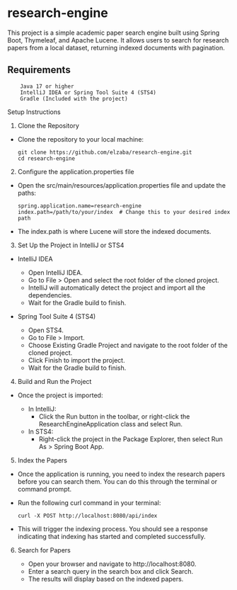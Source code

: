 # research-engine

This project is a simple academic paper search engine built using Spring Boot, Thymeleaf, and Apache Lucene. It allows users to search for research papers from a local dataset, returning indexed documents with pagination.

## Requirements
```
    Java 17 or higher
    IntelliJ IDEA or Spring Tool Suite 4 (STS4)
    Gradle (Included with the project)
```

Setup Instructions
1. Clone the Repository

- Clone the repository to your local machine:
  ```
  git clone https://github.com/elzaba/research-engine.git
  cd research-engine
  ```

2. Configure the application.properties file

- Open the src/main/resources/application.properties file and update the paths:
  ```
  spring.application.name=research-engine
  index.path=/path/to/your/index  # Change this to your desired index path
  ```
- The index.path is where Lucene will store the indexed documents.

3. Set Up the Project in IntelliJ or STS4
- IntelliJ IDEA

    - Open IntelliJ IDEA.
    - Go to File > Open and select the root folder of the cloned project.
    - IntelliJ will automatically detect the project and import all the dependencies.
    - Wait for the Gradle build to finish.

- Spring Tool Suite 4 (STS4)

    - Open STS4.
    - Go to File > Import.
    - Choose Existing Gradle Project and navigate to the root folder of the cloned project.
    - Click Finish to import the project.
    - Wait for the Gradle build to finish.

4. Build and Run the Project

- Once the project is imported:

    - In IntelliJ:
        - Click the Run button in the toolbar, or right-click the ResearchEngineApplication class and select Run.
    - In STS4:
        - Right-click the project in the Package Explorer, then select Run As > Spring Boot App.

5. Index the Papers

- Once the application is running, you need to index the research papers before you can search them. You can do this through the terminal or command prompt.

- Run the following curl command in your terminal:
  ```
  curl -X POST http://localhost:8080/api/index
  ```
- This will trigger the indexing process. You should see a response indicating that indexing has started and completed successfully.
6. Search for Papers

    - Open your browser and navigate to http://localhost:8080.
    - Enter a search query in the search box and click Search.
    - The results will display based on the indexed papers.  
